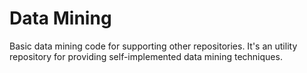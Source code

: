 # Data Mining
Basic data mining code for supporting other repositories. It's an utility repository for providing self-implemented data mining techniques.
